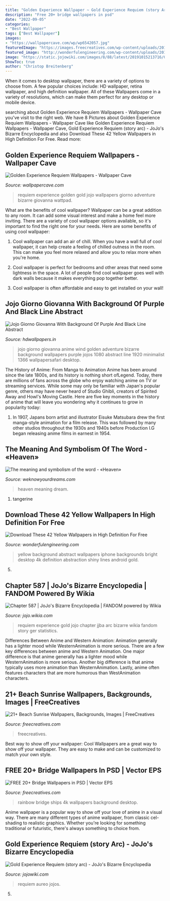 ```yaml
---
title: "Golden Experience Wallpaper ~ Gold Experience Requiem (story Arc)"
description: "Free 20+ bridge wallpapers in psd"
date: "2022-09-05"
categories:
- "Best Wallpaper"
tags: ["Best Wallpaper"]
images:
- "https://wallpapercave.com/wp/wp6542057.jpg"
featuredImage: "https://images.freecreatives.com/wp-content/uploads/2016/04/Fabulous-Beach-Sunrise-Wallpaper.jpg"
featured_image: "http://wonderfulengineering.com/wp-content/uploads/2014/09/yellow-wallpaper-25.jpg"
image: "https://static.jojowiki.com/images/8/88/latest/20191015213716/Giorno_and_ger.jpg"
ShowToc: true
author: "Christop Breitenberg"
---
```



When it comes to desktop wallpaper, there are a variety of options to choose from. A few popular choices include: HD wallpaper, retina wallpaper, and high definition wallpaper. All of these Wallpapers come in a variety of resolutions, which can make them perfect for any desktop or mobile device. 

	

		
searching about Golden Experience Requiem Wallpapers - Wallpaper Cave you've visit to the right web. We have 8 Pictures about Golden Experience Requiem Wallpapers - Wallpaper Cave like Golden Experience Requiem Wallpapers - Wallpaper Cave, Gold Experience Requiem (story arc) - JoJo&#039;s Bizarre Encyclopedia and also Download These 42 Yellow Wallpapers in High Definition For Free. Read more:
		
    
## Golden Experience Requiem Wallpapers - Wallpaper Cave

<img loading=lazy src="https://wallpapercave.com/wp/wp6542057.jpg" onerror="this.onerror=null;this.src='https://tse3.mm.bing.net/th?id=OIP.ANKUzn7XnY-qlRr8lbt3XAHaEL&amp;pid=15.1';" alt="Golden Experience Requiem Wallpapers - Wallpaper Cave">

_Source: wallpapercave.com_

>requiem experience golden gold jojo wallpapers giorno adventure bizarre giovanna wattpad. 

	

What are the benefits of cool wallpaper?
Wallpaper can be a great addition to any room. It can add some visual interest and make a home feel more inviting. There are a variety of cool wallpaper options available, so it's important to find the right one for your needs. Here are some benefits of using cool wallpaper: 
1. Cool wallpaper can add an air of chill. When you have a wall full of cool wallpaper, it can help create a feeling of chilled outness in the room. This can make you feel more relaxed and allow you to relax more when you're home. 

2. Cool wallpaper is perfect for bedrooms and other areas that need some lightness in the space. A lot of people find cool wallpaper goes well with dark walls because it makes everything pop together better. 

3. Cool wallpaper is often affordable and easy to get installed on your wall!

    
## Jojo Giorno Giovanna With Background Of Purple And Black Line Abstract

<img loading=lazy src="https://www.hdwallpapers.in/download/jojo_giorno_giovanna_with_background_of_purple_and_black_line_abstract_hd_anime-1280x720.jpg" onerror="this.onerror=null;this.src='https://tse3.mm.bing.net/th?id=OIP.nvOLPtIbEfgdC45Ge-syTwHaEK&amp;pid=15.1';" alt="Jojo Giorno Giovanna With Background Of Purple And Black Line Abstract">

_Source: hdwallpapers.in_

>jojo giorno giovanna anime wind golden adventure bizarre background wallpapers purple jojos 1080 abstract line 1920 minimalist 1366 wallpapersafari desktop. 

	

The History of Anime: From Manga to Animation
Anime has been around since the late 1800s, and its history is nothing short ofLegend. Today, there are millions of fans across the globe who enjoy watching anime on TV or streaming services. While some may only be familiar with Japan's popular genre, others may have never heard of Studio Ghibli, creators of Spirited Away and Howl's Moving Castle. Here are five key moments in the history of anime that will leave you wondering why it continues to grow in popularity today:
1) In 1907, Japans born artist and illustrator Eisuke Matsubara drew the first manga-style animation for a film release. This was followed by many other studios throughout the 1930s and 1940s before Production I.G began releasing anime films in earnest in 1954.

    
## The Meaning And Symbolism Of The Word - «Heaven»

<img loading=lazy src="http://weknowyourdreams.com/images/heaven/heaven-10.jpg" onerror="this.onerror=null;this.src='https://tse4.mm.bing.net/th?id=OIP._L8vLfkOyulvk_O6hK3jkwAAAA&amp;pid=15.1';" alt="The meaning and symbolism of the word - «Heaven»">

_Source: weknowyourdreams.com_

>heaven meaning dream. 

	

1. tangerine 

    
## Download These 42 Yellow Wallpapers In High Definition For Free

<img loading=lazy src="http://wonderfulengineering.com/wp-content/uploads/2014/09/yellow-wallpaper-25.jpg" onerror="this.onerror=null;this.src='https://tse4.mm.bing.net/th?id=OIP.cQ7pobY_2s1_gvUBovRHxgHaEo&amp;pid=15.1';" alt="Download These 42 Yellow Wallpapers in High Definition For Free">

_Source: wonderfulengineering.com_

>yellow background abstract wallpapers iphone backgrounds bright desktop 4k definition abstraction shiny lines android gold. 

	

5.

    
## Chapter 587 | JoJo&#039;s Bizarre Encyclopedia | FANDOM Powered By Wikia

<img loading=lazy src="https://vignette1.wikia.nocookie.net/jjba/images/4/4d/Chapter_587.jpg/revision/latest?cb=20140816072345" onerror="this.onerror=null;this.src='https://tse2.mm.bing.net/th?id=OIP.B7uzhuXQ0WDtRwUAtJ-nCQHaLZ&amp;pid=15.1';" alt="Chapter 587 | JoJo&#039;s Bizarre Encyclopedia | FANDOM powered by Wikia">

_Source: jojo.wikia.com_

>requiem experience gold jojo chapter jjba arc bizarre wikia fandom story ger statistics. 

	

Differences Between Anime and Western Animation: Animation generally has a lighter mood while WesternAnimation is more serious.
There are a few key differences between anime and Western Animation. One major difference is that anime generally has a lighter mood while WesternAnimation is more serious. Another big difference is that anime typically uses more animation than WesternAnimation. Lastly, anime often features characters that are more humorous than WestAnimation characters.

    
## 21+ Beach Sunrise Wallpapers, Backgrounds, Images | FreeCreatives

<img loading=lazy src="https://images.freecreatives.com/wp-content/uploads/2016/04/Fabulous-Beach-Sunrise-Wallpaper.jpg" onerror="this.onerror=null;this.src='https://tse2.mm.bing.net/th?id=OIP.UyQCdIZ8tR-1b8JDYVQdxQHaEK&amp;pid=15.1';" alt="21+ Beach Sunrise Wallpapers, Backgrounds, Images | FreeCreatives">

_Source: freecreatives.com_

>freecreatives. 

	

Best way to show off your wallpaper:
Cool Wallpapers are a great way to show off your wallpaper. They are easy to make and can be customized to match your own style.

    
## FREE 20+ Bridge Wallpapers In PSD | Vector EPS

<img loading=lazy src="https://images.freecreatives.com/wp-content/uploads/2016/04/Rainbow-Bridge-with-Ships-Wallpaper.jpg" onerror="this.onerror=null;this.src='https://tse3.mm.bing.net/th?id=OIP.k0T0pZ_bSSUJLtdDux2ksQHaEK&amp;pid=15.1';" alt="FREE 20+ Bridge Wallpapers in PSD | Vector EPS">

_Source: freecreatives.com_

>rainbow bridge ships 4k wallpapers background desktop. 

	

Anime wallpaper is a popular way to show off your love of anime in a visual way. There are many different types of anime wallpaper, from classic cel-shading to realistic graphics. Whether you're looking for something traditional or futuristic, there's always something to choice from.

    
## Gold Experience Requiem (story Arc) - JoJo&#039;s Bizarre Encyclopedia

<img loading=lazy src="https://static.jojowiki.com/images/8/88/latest/20191015213716/Giorno_and_ger.jpg" onerror="this.onerror=null;this.src='https://tse1.mm.bing.net/th?id=OIP.5qvAceT46zrW_pm1qo6NwQHaDt&amp;pid=15.1';" alt="Gold Experience Requiem (story arc) - JoJo&#039;s Bizarre Encyclopedia">

_Source: jojowiki.com_

>requiem aureo jojos. 

	

5.

